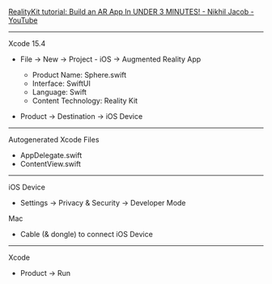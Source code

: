 [RealityKit tutorial: Build an AR App In UNDER 3 MINUTES! - Nikhil Jacob - YouTube](https://youtu.be/jjCsI56XavI?si=nvzsyq73epWZ3GdM)

- - - -

Xcode 15.4

* File -> New -> Project - iOS -> Augmented Reality App
  * Product Name: Sphere.swift
  * Interface: SwiftUI
  * Language: Swift
  * Content Technology: Reality Kit 

* Product -> Destination -> iOS Device
- - - -

Autogenerated Xcode Files
* AppDelegate.swift
* ContentView.swift

- - - -

iOS Device
* Settings -> Privacy & Security -> Developer Mode

Mac
* Cable (& dongle) to connect iOS Device

- - - -

Xcode
* Product -> Run

